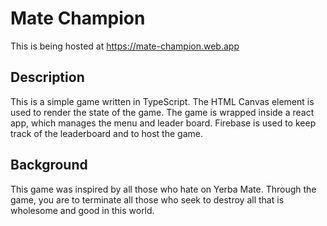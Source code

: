 # Mate Champion

This is being hosted at https://mate-champion.web.app

## Description
This is a simple game written in TypeScript. The HTML Canvas element is used to render the state of the game. The game is wrapped inside a react app, which manages the menu and leader board. Firebase is used to keep track of the leaderboard and to host the game.

## Background
This game was inspired by all those who hate on Yerba Mate. Through the game, you are to terminate all those who seek to destroy all that is wholesome and good in this world.
